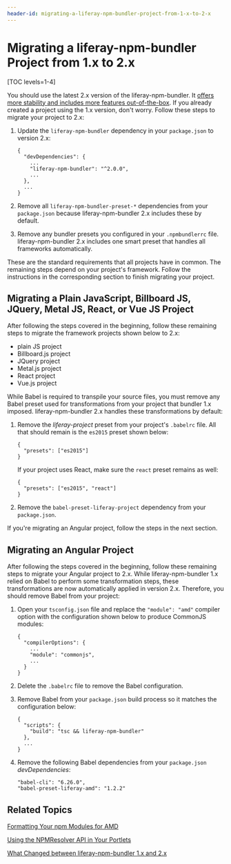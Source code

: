 ```yaml
---
header-id: migrating-a-liferay-npm-bundler-project-from-1-x-to-2-x
---
```


# Migrating a liferay-npm-bundler Project from 1.x to 2.x

[TOC levels=1-4]

You should use the latest 2.x version of the liferay-npm-bundler. It 
[offers more stability and includes more features out-of-the-box](/docs/7-1/reference/-/knowledge_base/r/changes-between-liferay-npm-bundler-1x-and-2x). 
If you already created a project using the 1.x version, don't worry. Follow
these steps to migrate your project to 2.x:

1.  Update the `liferay-npm-bundler` dependency in your `package.json` to 
    version 2.x:

        {
          "devDependencies": {
            ...
            "liferay-npm-bundler": "^2.0.0",
            ...
          },
          ...
        }

2.  Remove all `liferay-npm-bundler-preset-*` dependencies from your 
    `package.json` because liferay-npm-bundler 2.x includes these by default.

3.  Remove any bundler presets you configured in your `.npmbundlerrc` file. 
    liferay-npm-bundler 2.x includes one smart preset that handles all 
    frameworks automatically.

These are the standard requirements that all projects have in common. The 
remaining steps depend on your project's framework. Follow the instructions in 
the corresponding section to finish migrating your project. 

## Migrating a Plain JavaScript, Billboard JS, JQuery, Metal JS, React, or Vue JS Project

After following the steps covered in the beginning, follow these remaining steps 
to migrate the framework projects shown below to 2.x:

- plain JS project
- Billboard.js project
- JQuery project
- Metal.js project
- React project
- Vue.js project

While Babel is required to transpile your source files, you must remove any 
Babel preset used for transformations from your project that bundler 1.x 
imposed. liferay-npm-bundler 2.x handles these transformations by default:

1.  Remove the *liferay-project* preset from your project's `.babelrc` file. All 
    that should remain is the `es2015` preset shown below:

        {
          "presets": ["es2015"]
        }

    If your project uses React, make sure the `react` preset remains as well:
    
        {
          "presets": ["es2015", "react"]
        }

2.  Remove the `babel-preset-liferay-project` dependency from your 
    `package.json`.

If you're migrating an Angular project, follow the steps in the next section. 

## Migrating an Angular Project

After following the steps covered in the beginning, follow these remaining steps 
to migrate your Angular project to 2.x. While liferay-npm-bundler 1.x relied on 
Babel to perform some transformation steps, these transformations are now 
automatically applied in version 2.x. Therefore, you should remove Babel from 
your project:

1.  Open your `tsconfig.json` file and replace the `"module": "amd"` compiler 
    option with the configuration shown below to produce CommonJS modules:
    
        {
          "compilerOptions": {
            ...
            "module": "commonjs",
            ...
          }
        }

2.  Delete the `.babelrc` file to remove the Babel configuration.

3.  Remove Babel from your `package.json` build process so it matches the 
    configuration below:
    
        {
          "scripts": {
            "build": "tsc && liferay-npm-bundler"
          },
          ...
        }

4.  Remove the following Babel dependencies from your `package.json` 
    *devDependencies*:
    
        "babel-cli": "6.26.0",
        "babel-preset-liferay-amd": "1.2.2"

## Related Topics

[Formatting Your npm Modules for AMD](/docs/7-1/tutorials/-/knowledge_base/t/formatting-your-npm-modules-for-amd)

[Using the NPMResolver API in Your Portlets](/docs/7-1/tutorials/-/knowledge_base/t/using-the-npmresolver-api-in-your-portlets)

[What Changed between liferay-npm-bundler 1.x and 2.x](/docs/7-1/reference/-/knowledge_base/r/changes-between-liferay-npm-bundler-1x-and-2x)
